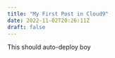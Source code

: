 ```yaml
---
title: "My First Post in Cloud9"
date: 2022-11-02T20:26:11Z
draft: false
---
```


This should auto-deploy boy
